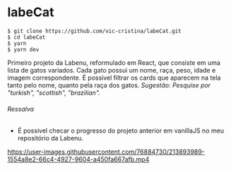 # labeCat

    $ git clone https://github.com/vic-cristina/labeCat.git
    $ cd labeCat
    $ yarn
    $ yarn dev

Primeiro projeto da Labenu, reformulado em React, que consiste em uma lista de gatos variados.
Cada gato possui um nome, raça, peso, idade e imagem correspondente.
É possível filtrar os cards que aparecem na tela tanto pelo nome, quanto pela raça dos gatos.
_Sugestão: Pesquise por "turkish", "scottish", "brazilian"._

###### Ressalva

- É possível checar o progresso do projeto anterior em vanillaJS no meu repositório da Labenu.

https://user-images.githubusercontent.com/76884730/213893989-1554a8e2-66c4-4927-9604-a450fa667afb.mp4
